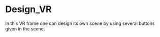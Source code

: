 # Design_VR
In this VR frame one can design its own scene by using several buttons given in the scene.
